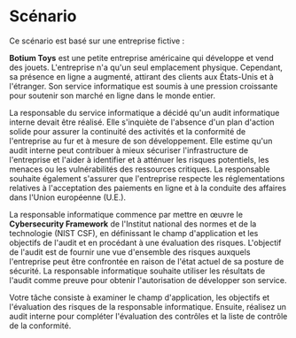 ﻿# Scénario

Ce scénario est basé sur une entreprise fictive :

**Botium Toys** est une petite entreprise américaine qui développe et vend des jouets. L'entreprise n'a qu'un seul emplacement physique. Cependant, sa présence en ligne a augmenté, attirant des clients aux États-Unis et à l'étranger. Son service informatique est soumis à une pression croissante pour soutenir son marché en ligne dans le monde entier. 

La responsable du service informatique a décidé qu'un audit informatique interne devait être réalisé. Elle s'inquiète de l'absence d'un plan d'action solide pour assurer la continuité des activités et la conformité de l'entreprise au fur et à mesure de son développement. Elle estime qu'un audit interne peut contribuer à mieux sécuriser l'infrastructure de l'entreprise et l'aider à identifier et à atténuer les risques potentiels, les menaces ou les vulnérabilités des ressources critiques. La responsable souhaite également s'assurer que l'entreprise respecte les réglementations relatives à l'acceptation des paiements en ligne et à la conduite des affaires dans l'Union européenne (U.E.).

La responsable informatique commence par mettre en œuvre le **Cybersecurity Framework** de l'Institut national des normes et de la technologie (NIST CSF), en définissant le champ d'application et les objectifs de l'audit et en procédant à une évaluation des risques. L'objectif de l'audit est de fournir une vue d'ensemble des risques auxquels l'entreprise peut être confrontée en raison de l'état actuel de sa posture de sécurité. La responsable informatique souhaite utiliser les résultats de l'audit comme preuve pour obtenir l'autorisation de développer son service. 

Votre tâche consiste à examiner le champ d'application, les objectifs et l'évaluation des risques de la responsable informatique. Ensuite, réalisez un audit interne pour compléter l'évaluation des contrôles et la liste de contrôle de la conformité.
